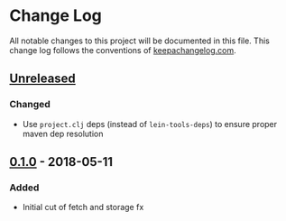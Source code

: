 # Change Log
All notable changes to this project will be documented in this file. This change log follows the conventions of [keepachangelog.com](http://keepachangelog.com/).

## [Unreleased]
### Changed
- Use `project.clj` deps (instead of `lein-tools-deps`) to ensure proper maven dep resolution

## [0.1.0] - 2018-05-11
### Added
- Initial cut of fetch and storage fx

[Unreleased]: https://github.com/cljsrn/side-fx/compare/2.14.0...HEAD
[0.1.0]: https://github.com/cljsrn/side-fx/compare/3b90ea9022b24edde1165fc633a2e3b0519d505a...0.1.0
